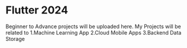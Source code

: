 # Flutter 2024 
Beginner to Advance projects will be uploaded here.
My Projects will be related to 
  1.Machine Learning App
  2.Cloud Mobile Apps
  3.Backend Data Storage
